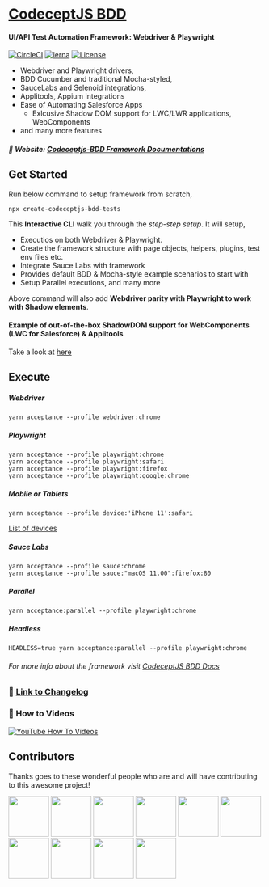 # [CodeceptJS BDD](http://gkushang.github.io/)

#### UI/API Test Automation Framework: Webdriver & Playwright

[![CircleCI](https://circleci.com/gh/salesforce/codeceptjs-bdd.svg?style=svg)](https://circleci.com/gh/salesforce/codeceptjs-bdd) [![lerna](https://img.shields.io/badge/maintained%20with-lerna-cc00ff.svg)](https://lerna.js.org/) [![License](https://img.shields.io/npm/l/codeceptjs-cucumber.svg)](LICENSE)

* Webdriver and Playwright drivers, 
* BDD Cucumber and traditional Mocha-styled, 
* SauceLabs and Selenoid integrations, 
* Applitools, Appium integrations
* Ease of Automating Salesforce Apps
  * Exlcusive Shadow DOM support for LWC/LWR applications, WebComponents
* and many more features

##### 🌈 Website: [Codeceptjs-BDD Framework Documentations](http://gkushang.github.io/)

## Get Started

Run below command to setup framework from scratch,

```
npx create-codeceptjs-bdd-tests
```

This **Interactive CLI** walk you through the _step-step setup_. It will setup,
* Executios on both Webdriver & Playwright. 
* Create the framework structure with page objects, helpers, plugins, test env files etc. 
* Integrate Sauce Labs with framework
* Provides default BDD & Mocha-style example scenarios to start with
* Setup Parallel executions, and many more

Above command will also add **Webdriver parity with Playwright to work with Shadow elements**. 

#### Example of out-of-the-box ShadowDOM support for WebComponents (LWC for Salesforce) & Applitools

Take a look at [here](https://github.com/salesforce/codeceptjs-bdd/tree/develop/examples/webcomponents-playwright-webdriver-example#webcomponents-playwright--webdriver-e2e-example)

## Execute 

##### Webdriver
```
yarn acceptance --profile webdriver:chrome
```

##### Playwright
```
yarn acceptance --profile playwright:chrome
yarn acceptance --profile playwright:safari
yarn acceptance --profile playwright:firefox
yarn acceptance --profile playwright:google:chrome
```

##### Mobile or Tablets
```
yarn acceptance --profile device:'iPhone 11':safari
```
[List of devices](https://github.com/microsoft/playwright/blob/master/packages/playwright-core/src/server/deviceDescriptorsSource.json)


##### Sauce Labs
```
yarn acceptance --profile sauce:chrome
yarn acceptance --profile sauce:"macOS 11.00":firefox:80
```

##### Parallel
```
yarn acceptance:parallel --profile playwright:chrome
```

##### Headless
```
HEADLESS=true yarn acceptance:parallel --profile playwright:chrome
```

###### For more info about the framework visit [CodeceptJS BDD Docs](http://gkushang.github.io/)


### 🚚 [Link to Changelog](https://gkushang.github.io/CHANGELOG)

### 🎥 How to Videos

<a href="https://www.youtube.com/playlist?list=PL4i-APck4KuhawdeMqhREtuVf_14CBihm" rel="nofollow noreferrer" target="_blank"><img src="https://i.postimg.cc/3R3gddC3/quick-setup-yt.png" alt="YouTube How To Videos"></a>

## Contributors

Thanks goes to these wonderful people who are and will have contributing to this awesome project!

[//]: contributor-faces

<a href="https://github.com/gkushang"><img src="https://avatars.githubusercontent.com/u/3663389?s=460&u=0f7dc8baaf29dc15fb2ec51398530c2e6f506f54&v=4" width="80" height="80"></a> <a href="https://github.com/limingli0707"><img src="https://avatars.githubusercontent.com/u/5189344?s=460&v=4" width="80" height="80"></a> <a href="https://github.com/shikhar91939"><img src="https://avatars.githubusercontent.com/u/7753560?s=460&u=053fafdd9726982b6c5cf8ed0c9e2cc7cf57aa53&v=4" width="80" height="80"></a> <a href="https://github.com/abkap02"><img src="https://avatars.githubusercontent.com/u/14001171?s=460&u=7e6586b048b6f4b086a743ba93136fe0250420f3&v=4" width="80" height="80"></a> <a href="https://github.com/snyk-bot"><img src="https://avatars.githubusercontent.com/u/19733683?s=460&u=8b0c79920606bb8268bdc0388d99aa7aceaea5d5&v=4" width="80" height="80"></a> <a href="https://github.com/cthorsen31"><img src="https://avatars.githubusercontent.com/u/22415613?s=460&u=c29f2ae0fbbd6789fce7ad8dede89122f28ce6a8&v=4" width="80" height="80"></a> <a href="https://github.com/mir-nawaz"><img src="https://avatars.githubusercontent.com/u/32638051?s=460&u=4c8458becd540863fed20b9c695972ce4d658e86&v=4" width="80" height="80"></a> <a href="https://github.com/andre-becker"><img src="https://avatars.githubusercontent.com/u/29253259?s=460&u=5ec0c7d5a8ca76259b25ed2ca6ad4899938801bd&v=4" width="80" height="80"></a> <a href="https://github.com/lorsatti"><img src="https://avatars.githubusercontent.com/u/49567430?s=460&u=b2082eeccb85bdd54e944a496d9561fbb137c8e0&v=4" width="80" height="80"></a> <a href="https://github.com/meghasfdc"><img src="https://avatars.githubusercontent.com/u/47006762?s=460&v=4" width="80" height="80"></a>

[//]: contributor-faces
